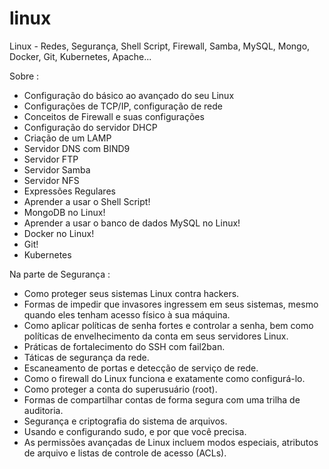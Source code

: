 # linux
Linux - Redes, Segurança, Shell Script, Firewall, Samba, MySQL, Mongo, Docker, Git, Kubernetes, Apache...

Sobre :

- Configuração do básico ao avançado do seu Linux
- Configurações de TCP/IP, configuração de rede
- Conceitos de Firewall e suas configurações
- Configuração do servidor DHCP
- Criação de um LAMP
- Servidor DNS com BIND9
- Servidor FTP
- Servidor Samba
- Servidor NFS
- Expressões Regulares
- Aprender a usar o Shell Script!
- MongoDB no Linux!
- Aprender a usar o banco de dados MySQL no Linux!
- Docker no Linux!
- Git!
- Kubernetes

Na parte de Segurança :

- Como proteger seus sistemas Linux contra hackers.
- Formas de impedir que invasores ingressem em seus sistemas, mesmo quando eles tenham acesso físico à sua máquina.  
- Como aplicar políticas de senha fortes e controlar a senha, bem como políticas de envelhecimento da conta em seus servidores Linux.
- Práticas de fortalecimento do SSH com fail2ban.
- Táticas de segurança da rede.
- Escaneamento de portas e detecção de serviço de rede.
- Como o firewall do Linux funciona e exatamente como configurá-lo.
- Como proteger a conta do superusuário (root).
- Formas de compartilhar contas de forma segura com uma trilha de auditoria.
- Segurança e criptografia do sistema de arquivos.
- Usando e configurando sudo, e por que você precisa.
- As permissões avançadas de Linux incluem modos especiais, atributos de arquivo e listas de controle de acesso (ACLs).
